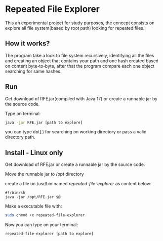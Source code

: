 # Repeated File Explorer

This an experimental project for study purposes, the concept consists on explore all file system(based by root path) looking for repeated files.

## How it works?

The program take a look to file system recursively, identifying all the files and creating an object that contains your path and one hash created based on content byte-to-byte, after that the program compare each one object searching for same hashes.

## Run

Get download of RFE.jar(compiled with Java 17) or create a runnable jar by the source code.

Type on terminal:

```bash
java -jar RFE.jar [path to explore]
```
you can type dot(.) for searching on working directory or pass a valid directory path.

## Install - Linux only

Get download of RFE.jar or create a runnable jar by the source code.

Move the runnable jar to /opt directory

create a file on /usr/bin named *repeated-file-explorer* as content below:

```script
#!/bin/sh
java -jar /opt/RFE.jar $@
```
Make a executable file with:

```bash
sudo chmod +x repeated-file-explorer
```

Now you can type on your terminal:

```bash
repeated-file-explorer [path to explore]
```
